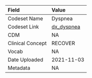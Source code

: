 |Field            |Value      |
|:----------------|:----------|
|Codeset Name     |Dyspnea    |
|Codeset Link     |[dx_dyspnea](https://github.com/PEDSnet/Variable-Dictionary/blob/main/conditions/dx_dyspnea.csv)|
|CDM              |NA         |
|Clinical Concept |RECOVER    |
|Vocab            |NA         |
|Date Uploaded    |2021-11-03 |
|Metadata         |NA         |

